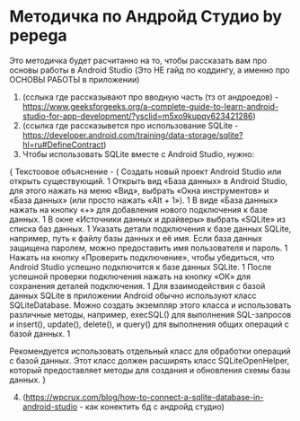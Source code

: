 # Методичка по Андройд Студио by pepega
Это методичка будет расчитанно на то, чтобы рассказать вам про основы работы в Android Studio (Это НЕ гайд по коддингу, а именно про ОСНОВЫ РАБОТЫ в приложении)
1. (сслыка где рассказывают про вводную часть (тз от андроедов) - https://www.geeksforgeeks.org/a-complete-guide-to-learn-android-studio-for-app-development/?ysclid=m5xo9kupqv623421286)
2. (ссылка где рассказывется про использование SQLite - https://developer.android.com/training/data-storage/sqlite?hl=ru#DefineContract)
3. Чтобы использовать SQLite вместе с Android Studio, нужно:

  { Текстоовое объяснение - (  Создать новый проект Android Studio или открыть существующий. 1
  Открыть вид «База данных» в Android Studio, для этого нажать на меню «Вид», выбрать «Окна инструментов» и «База данных» (или просто нажать «Alt + 1»). 1
  В виде «База данных» нажать на кнопку «+» для добавления нового подключения к базе данных. 1
  В окне «Источники данных и драйверы» выбрать «SQLite» из списка баз данных. 1
  Указать детали подключения к базе данных SQLite, например, путь к файлу базы данных и её имя. Если база данных защищена паролем, можно предоставить имя пользователя и пароль. 1
  Нажать на кнопку «Проверить подключение», чтобы убедиться, что Android Studio успешно подключится к базе данных SQLite. 1
  После успешной проверки подключения нажать на кнопку «ОК» для сохранения деталей подключения. 1
  Для взаимодействия с базой данных SQLite в приложении Android обычно используют класс SQLiteDatabase. Можно создать экземпляр этого класса и использовать различные методы, например, execSQL() для выполнения SQL-запросов и insert(), update(), delete(), и query() для выполнения общих операций с базой данных. 1

  Рекомендуется использовать отдельный класс для обработки операций с базой данных. Этот класс должен расширять класс SQLiteOpenHelper, который предоставляет методы для создания и обновления схемы базы данных. }

4. (https://wpcrux.com/blog/how-to-connect-a-sqlite-database-in-android-studio - как конектить бд с андройд студио)
